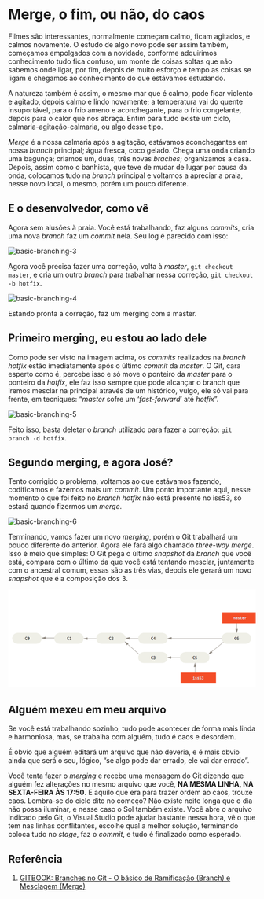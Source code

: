 # Merge, o fim, ou não, do caos
Filmes são interessantes, normalmente começam calmo, ficam agitados, e calmos novamente. 
O estudo de algo novo pode ser assim também, começamos empolgados com a novidade, 
conforme adquirimos conhecimento tudo fica confuso, um monte de coisas soltas que não 
sabemos onde ligar, por fim, depois de muito esforço e tempo as coisas se ligam e chegamos 
ao conhecimento do que estávamos estudando.  

A natureza também é assim, o mesmo mar que é calmo, pode ficar violento e agitado, depois calmo 
e lindo novamente; a temperatura vai do quente insuportável, para o frio ameno e aconchegante, 
para o frio congelante, depois para o calor que nos abraça. Enfim para tudo existe um ciclo, 
calmaria-agitação-calmaria, ou algo desse tipo.

*Merge* é a nossa calmaria após a agitação, estávamos aconchegantes em nossa *branch* principal; 
água fresca, coco gelado. Chega uma onda criando uma bagunça; criamos um, duas, três novas *braches*; 
organizamos a casa. Depois, assim como o banhista, que teve de mudar de lugar por causa da onda, 
colocamos tudo na *branch* principal e voltamos a apreciar a praia, nesse novo local, o mesmo, porém 
um pouco diferente. 

## E o desenvolvedor, como vê
Agora sem alusões à praia. Você está trabalhando, faz alguns *commits*, cria uma nova *branch* faz um 
*commit* nela. Seu log é parecido com isso:

![basic-branching-3](img/basic-branching-3)

Agora você precisa fazer uma correção, volta à *master*, `git checkout master`, e cria um outro *branch* 
para trabalhar nessa correção, `git checkout -b hotfix`.

![basic-branching-4](img/basic-branching-4)

Estando pronta a correção, faz um merging com a master.

## Primeiro merging, eu estou ao lado dele
Como pode ser visto na imagem acima, os *commits* realizados na *branch hotfix* estão imediatamente após o 
último *commit* da *master*. O Git, cara esperto como é, percebe isso e só move o ponteiro da *master* para o 
ponteiro da *hotfix*, ele faz isso sempre que pode alcançar o branch que iremos mesclar na principal através 
de um histórico, vulgo, ele só vai para frente, em tecniques: “*master* sofre um ‘*fast-forward*’ até *hotfix*”.

![basic-branching-5](img/basic-branching-5)

Feito isso, basta deletar o *branch* utilizado para fazer a correção: `git branch -d hotfix`. 

## Segundo merging, e agora José?
Tento corrigido o problema, voltamos ao que estávamos fazendo, codificamos e fazemos mais um *commit*. 
Um ponto importante aqui, nesse momento o que foi feito no *branch hotfix* não está presente no iss53, só estará quando fizermos um *merge*.

![basic-branching-6](img/basic-branching-6)

Terminando, vamos fazer um novo *merging*, porém o Git trabalhará um pouco diferente do anterior. Agora ele fará 
algo chamado *three-way merge*. Isso é meio que simples: O Git pega o último *snapshot* da *branch* que você está, 
compara com o último da que você está tentando mesclar, juntamente com o ancestral comum, essas são as três vias, 
depois ele gerará um novo *snapshot* que é a composição dos 3.

![basic-merging-2](img/basic-merging-2.png)
 
## Alguém mexeu em meu arquivo
Se você está trabalhando sozinho, tudo pode acontecer de forma mais linda e harmoniosa, mas, se trabalha com alguém, 
tudo é caos e desordem. 

É obvio que alguém editará um arquivo que não deveria, e é mais obvio ainda que será o seu, lógico, “se algo pode dar errado, 
ele vai dar errado”.

Você tenta fazer o *merging* e recebe uma mensagem do Git dizendo que alguém fez alterações no mesmo arquivo que você, 
**NA MESMA LINHA, NA SEXTA-FEIRA ÀS 17:50**. E aquilo que era para trazer ordem ao caos, trouxe caos.
Lembra-se do ciclo dito no começo? Não existe noite longa que o dia não possa iluminar, e nesse caso o Sol também existe.
Você abre o arquivo indicado pelo Git, o Visual Studio pode ajudar bastante nessa hora, vê o que tem nas linhas conflitantes, 
escolhe qual a melhor solução, terminando coloca tudo no *stage*, faz o *commit*, e tudo é finalizado como esperado.

## Referência
1. [GITBOOK: Branches no Git - O básico de Ramificação (Branch) e Mesclagem (Merge)](https://git-scm.com/book/pt-br/v2/Branches-no-Git-O-b%C3%A1sico-de-Ramifica%C3%A7%C3%A3o-Branch-e-Mesclagem-Merge)